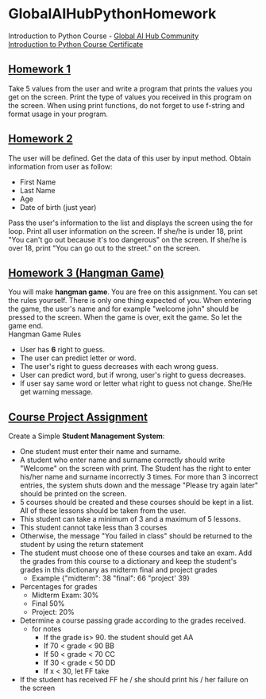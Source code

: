 # GlobalAIHubPythonHomework

Introduction to Python Course - [Global AI Hub Community](https://globalaihub.com/)<br>
[Introduction to Python Course Certificate](https://verified.cv/tr/verify/181673446412)

## [Homework 1](https://github.com/enesonmez/GlobalAIHubPythonHomework/blob/master/Homework-1/takeUserInputs.py)
Take 5 values from the user and write a program that prints the values you get on the screen. Print the type of values you received in this program on the screen. When using print functions, do not forget to use f-string and format usage in your program. 

## [Homework 2](https://github.com/enesonmez/GlobalAIHubPythonHomework/blob/master/Homework-2/userInformation.py)
The user will be defined. Get the data of this user by input method. Obtain information from user as follow:
* First Name
* Last Name
* Age
* Date of birth (just year)

Pass the user's information to the list and displays the screen using the for loop. Print all user information on the screen.
If she/he is under 18, print "You can't go out because it's too dangerous" on the screen.
If she/he is over 18, print "You can go out to the street." on the screen.

## [Homework 3 (Hangman Game)](https://github.com/enesonmez/GlobalAIHubPythonHomework/blob/master/Homework-3/hangmanGame.py)
You will make **hangman game**. You are free on this assignment. You can set the rules yourself. There is only one thing expected of you. When entering the game, the user's name and for example "welcome john" should be pressed to the screen. When the game is over, exit the game. So let the game end. <br>
Hangman Game Rules
* User has **6** right to guess.
* The user can predict letter or word.
* The user's right to guess decreases with each wrong guess.
* User can predict word, but if wrong, user's right to guess decreases.
* If user say same word or letter what right to guess not change. She/He get warning message.

## [Course Project Assignment](https://github.com/enesonmez/GlobalAIHubPythonHomework/blob/master/Course-Project-Assignment/studentManagementSystem.py)
Create a Simple **Student Management System**: 
* One student must enter their name and surname. 
* A student who enter name and surname correctly should write "Welcome" on the screen with print. The Student has the right to enter his/her name and surname incorrectly 3 times. For more than 3 incorrect entries, the system shuts down and the message "Please try again later" should be printed on the screen. 
* 5 courses should be created and these courses should be kept in a list. All of these lessons should be taken from the user. 
* This student can take a minimum of 3 and a maximum of 5 lessons. 
* This student cannot take less than 3 courses 
* Otherwise, the message "You failed in class" should be returned to the student by using the return statement 
* The student must choose one of these courses and take an exam. Add the grades from this course to a dictionary and keep the student's grades in this dictionary as midterm final and project grades 
    * Example {"midterm": 38 "final": 66 "project' 39} 
* Percentages for grades 
    * Midterm Exam: 30% 
    * Final 50% 
    * Project: 20% 
* Determine a course passing grade according to the grades received. 
    * for notes 
        * If the grade is> 90. the student should get AA 
        * If 70 < grade < 90 BB 
        * If 50 < grade < 70 CC 
        * If 30 < grade < 50 DD 
        * If x < 30, let FF take 
* If the student has received FF he / she should print his / her failure on the screen 

